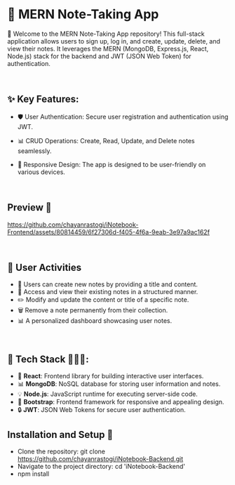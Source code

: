 # 📝 MERN Note-Taking App
🚀 Welcome to the MERN Note-Taking App repository! This full-stack application allows users to sign up, log in, and create, update, delete, and view their notes. It leverages the MERN (MongoDB, Express.js, React, Node.js) stack for the backend and JWT (JSON Web Token) for authentication.

<br>

## ✨ Key Features:

- 🛡️ User Authentication: Secure user registration and authentication using JWT.
- 📊 CRUD Operations: Create, Read, Update, and Delete notes seamlessly.
- 🎨 Responsive Design: The app is designed to be user-friendly on various devices.

  <br>
  
## Preview 👀

https://github.com/chayanrastogi/iNotebook-Frontend/assets/80814459/6f27306d-f405-4f6a-9eab-3e97a9ac162f

<br>

## 🚀 User Activities

- 📝 Users can create new notes by providing a title and content.
- 👀 Access and view their existing notes in a structured manner.
- ✏️ Modify and update the content or title of a specific note.
- 🗑️ Remove a note permanently from their collection.
- 📊 A personalized dashboard showcasing user notes.

<br>

## 🔧 Tech Stack 👩🏻‍💻:

- 🔄 **React**: Frontend library for building interactive user interfaces.
- 📊 **MongoDB**: NoSQL database for storing user information and notes.
- 💡 **Node.js**: JavaScript runtime for executing server-side code.
- 🎨 **Bootstrap**: Frontend framework for responsive and appealing design.
- 🔒 **JWT**: JSON Web Tokens for secure user authentication.

## Installation and Setup 🚀
- Clone the repository: git clone https://github.com/chayanrastogi/iNotebook-Backend.git
- Navigate to the project directory: cd 'iNotebook-Backend'
- npm install
